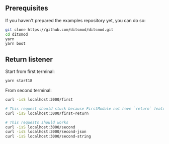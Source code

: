## Prerequisites

If you haven't prepared the examples repository yet, you can do so:

```bash
git clone https://github.com/ditsmod/ditsmod.git
cd ditsmod
yarn
yarn boot
```

## Return listener

Start from first terminal:

```bash
yarn start18
```

From second terminal:

```bash
curl -isS localhost:3000/first

# This request should stuck because FirstModule not have `return` feature
curl -isS localhost:3000/first-return

# This requests should works
curl -isS localhost:3000/second
curl -isS localhost:3000/second-json
curl -isS localhost:3000/second-string
```
